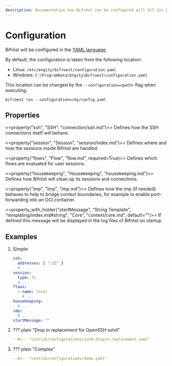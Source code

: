 ```yaml
---
description: Documentation how Bifröst can be configured will all its possible properties.
---
```

# Configuration

Bifröst will be configured in the [YAML language](https://en.wikipedia.org/wiki/YAML).

By default, the configuration is taken from the following location:

* Linux: `/etc/engity/bifroest/configuration.yaml`
* Windows: `C:\ProgramData\Engity\Bifroest\configuration.yaml`

This location can be changed by the `--configuration=<path>` flag when executing:
```{.shell linenums=0}
bifroest run --configuration=/my/config.yaml
```

## Properties

<<property("ssh", "SSH", "connection/ssh.md")>>
Defines how the SSH connections itself will behave.

<<property("session", "Session", "session/index.md")>>
Defines where and how the sessions inside Bifröst are handled.

<<property("flows", "Flow", "flow.md", required=True)>>
Defines which flows are evaluated for user sessions.

<<property("housekeeping", "Housekeeping", "housekeeping.md")>>
Defines how Bifröst will clean up its sessions and connections.

<<property("imp", "Imp", "imp.md")>>
Defines how the imp (if needed) behaves to help to bridge context boundaries, for example to enable port-forwarding into an OCI container.

<<property_with_holder("startMessage", "String Template", "templating/index.md#string", "Core", "context/core.md", default="")>>
If defined this message will be displayed in the log files of Bifröst on startup.

## Examples

1. Simple:
    ```yaml
    ssh:
      addresses: [ ":22" ]
      # ...
    session:
      type: fs
      # ...
    flows:
      - name: local
        # ...
    housekeeping:
      # ...
    imp:
      # ...
    startMessage: ""
    ```

2. ??? plain "Drop in replacement for OpenSSH sshd"
    ```yaml title="<< asset_link('contrib/configurations/sshd-dropin-replacement.yaml') >>"
    --8<-- "contrib/configurations/sshd-dropin-replacement.yaml"
    ```

3. ??? plain "Complex"
    ```yaml title="<< asset_link('contrib/configurations/demo.yaml') >>"
    --8<-- "contrib/configurations/demo.yaml"
    ```


